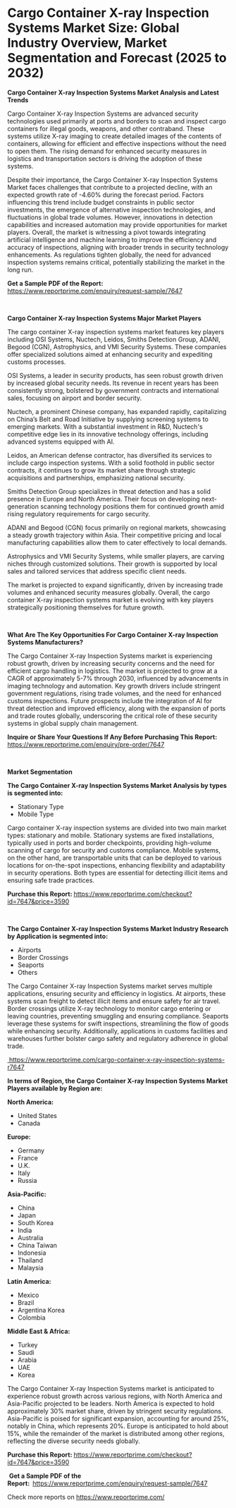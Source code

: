 <p><h1>Cargo Container X-ray Inspection Systems Market Size: Global Industry Overview, Market Segmentation and Forecast (2025 to 2032)</h1></p><p><strong>Cargo Container X-ray Inspection Systems Market Analysis and Latest Trends</strong></p>
<p><p>Cargo Container X-ray Inspection Systems are advanced security technologies used primarily at ports and borders to scan and inspect cargo containers for illegal goods, weapons, and other contraband. These systems utilize X-ray imaging to create detailed images of the contents of containers, allowing for efficient and effective inspections without the need to open them. The rising demand for enhanced security measures in logistics and transportation sectors is driving the adoption of these systems.</p><p>Despite their importance, the Cargo Container X-ray Inspection Systems Market faces challenges that contribute to a projected decline, with an expected growth rate of -4.60% during the forecast period. Factors influencing this trend include budget constraints in public sector investments, the emergence of alternative inspection technologies, and fluctuations in global trade volumes. However, innovations in detection capabilities and increased automation may provide opportunities for market players. Overall, the market is witnessing a pivot towards integrating artificial intelligence and machine learning to improve the efficiency and accuracy of inspections, aligning with broader trends in security technology enhancements. As regulations tighten globally, the need for advanced inspection systems remains critical, potentially stabilizing the market in the long run.</p></p>
<p><strong>Get a Sample PDF of the Report:&nbsp;</strong> <a href="https://www.reportprime.com/enquiry/request-sample/7647?utm_campaign=3124&utm_medium=2&utm_source=Github&utm_content=ia&utm_term=19032025&utm_id=cargo-container-x-ray-inspection-systems">https://www.reportprime.com/enquiry/request-sample/7647</a></p>
<p>&nbsp;</p>
<p><strong>Cargo Container X-ray Inspection Systems Major Market Players</strong></p>
<p><p>The cargo container X-ray inspection systems market features key players including OSI Systems, Nuctech, Leidos, Smiths Detection Group, ADANI, Begood (CGN), Astrophysics, and VMI Security Systems. These companies offer specialized solutions aimed at enhancing security and expediting customs processes.</p><p>OSI Systems, a leader in security products, has seen robust growth driven by increased global security needs. Its revenue in recent years has been consistently strong, bolstered by government contracts and international sales, focusing on airport and border security.</p><p>Nuctech, a prominent Chinese company, has expanded rapidly, capitalizing on China’s Belt and Road Initiative by supplying screening systems to emerging markets. With a substantial investment in R&D, Nuctech's competitive edge lies in its innovative technology offerings, including advanced systems equipped with AI.</p><p>Leidos, an American defense contractor, has diversified its services to include cargo inspection systems. With a solid foothold in public sector contracts, it continues to grow its market share through strategic acquisitions and partnerships, emphasizing national security.</p><p>Smiths Detection Group specializes in threat detection and has a solid presence in Europe and North America. Their focus on developing next-generation scanning technology positions them for continued growth amid rising regulatory requirements for cargo security.</p><p>ADANI and Begood (CGN) focus primarily on regional markets, showcasing a steady growth trajectory within Asia. Their competitive pricing and local manufacturing capabilities allow them to cater effectively to local demands.</p><p>Astrophysics and VMI Security Systems, while smaller players, are carving niches through customized solutions. Their growth is supported by local sales and tailored services that address specific client needs.</p><p>The market is projected to expand significantly, driven by increasing trade volumes and enhanced security measures globally. Overall, the cargo container X-ray inspection systems market is evolving with key players strategically positioning themselves for future growth.</p></p>
<p>&nbsp;</p>
<p><strong>What Are The Key Opportunities For Cargo Container X-ray Inspection Systems Manufacturers?</strong></p>
<p><p>The Cargo Container X-ray Inspection Systems market is experiencing robust growth, driven by increasing security concerns and the need for efficient cargo handling in logistics. The market is projected to grow at a CAGR of approximately 5-7% through 2030, influenced by advancements in imaging technology and automation. Key growth drivers include stringent government regulations, rising trade volumes, and the need for enhanced customs inspections. Future prospects include the integration of AI for threat detection and improved efficiency, along with the expansion of ports and trade routes globally, underscoring the critical role of these security systems in global supply chain management.</p></p>
<p><strong>Inquire or Share Your Questions If Any Before Purchasing This Report:</strong> <a href="https://www.reportprime.com/enquiry/pre-order/7647?utm_campaign=3124&utm_medium=2&utm_source=Github&utm_content=ia&utm_term=19032025&utm_id=cargo-container-x-ray-inspection-systems">https://www.reportprime.com/enquiry/pre-order/7647</a></p>
<p>&nbsp;</p>
<p><strong>Market Segmentation</strong></p>
<p><strong>The Cargo Container X-ray Inspection Systems Market Analysis by types is segmented into:</strong></p>
<p><ul><li>Stationary Type</li><li>Mobile Type</li></ul></p>
<p><p>Cargo container X-ray inspection systems are divided into two main market types: stationary and mobile. Stationary systems are fixed installations, typically used in ports and border checkpoints, providing high-volume scanning of cargo for security and customs compliance. Mobile systems, on the other hand, are transportable units that can be deployed to various locations for on-the-spot inspections, enhancing flexibility and adaptability in security operations. Both types are essential for detecting illicit items and ensuring safe trade practices.</p></p>
<p><strong>Purchase this Report:&nbsp;</strong><a href="https://www.reportprime.com/checkout?id=7647&price=3590&utm_campaign=3124&utm_medium=2&utm_source=Github&utm_content=ia&utm_term=19032025&utm_id=cargo-container-x-ray-inspection-systems">https://www.reportprime.com/checkout?id=7647&price=3590</a></p>
<p>&nbsp;</p>
<p><strong>The Cargo Container X-ray Inspection Systems Market Industry Research by Application is segmented into:</strong></p>
<p><ul><li>Airports</li><li>Border Crossings</li><li>Seaports</li><li>Others</li></ul></p>
<p><p>The Cargo Container X-ray Inspection Systems market serves multiple applications, ensuring security and efficiency in logistics. At airports, these systems scan freight to detect illicit items and ensure safety for air travel. Border crossings utilize X-ray technology to monitor cargo entering or leaving countries, preventing smuggling and ensuring compliance. Seaports leverage these systems for swift inspections, streamlining the flow of goods while enhancing security. Additionally, applications in customs facilities and warehouses further bolster cargo safety and regulatory adherence in global trade.</p></p>
<p><a href="https://www.reportprime.com/cargo-container-x-ray-inspection-systems-r7647?utm_campaign=3124&utm_medium=2&utm_source=Github&utm_content=ia&utm_term=19032025&utm_id=cargo-container-x-ray-inspection-systems">&nbsp;https://www.reportprime.com/cargo-container-x-ray-inspection-systems-r7647</a></p>
<p><strong>In terms of Region, the Cargo Container X-ray Inspection Systems Market Players available by Region are:</strong></p>
<p>
    <p> <strong> North America: </strong>
        <ul>
            <li>United States</li>
            <li>Canada</li>
        </ul>
        </p> 
    <p> <strong> Europe: </strong>
        <ul>
            <li>Germany</li>
            <li>France</li>
            <li>U.K.</li>
            <li>Italy</li>
            <li>Russia</li>
        </ul>
        </p> 
    <p> <strong> Asia-Pacific: </strong>
        <ul>
            <li>China</li>
            <li>Japan</li>
            <li>South Korea</li>
            <li>India</li>
            <li>Australia</li>
            <li>China Taiwan</li>
            <li>Indonesia</li>
            <li>Thailand</li>
            <li>Malaysia</li>
        </ul>
        </p> 
    <p> <strong> Latin America: </strong>
        <ul>
            <li>Mexico</li>
            <li>Brazil</li>
            <li>Argentina Korea</li>
            <li>Colombia</li>
        </ul>
        </p> 
    <p> <strong> Middle East & Africa: </strong>
        <ul>
            <li>Turkey</li>
            <li>Saudi</li>
            <li>Arabia</li>
            <li>UAE</li>
            <li>Korea</li>
        </ul>
    </p>
    </p>
<p><p>The Cargo Container X-ray Inspection Systems market is anticipated to experience robust growth across various regions, with North America and Asia-Pacific projected to be leaders. North America is expected to hold approximately 30% market share, driven by stringent security regulations. Asia-Pacific is poised for significant expansion, accounting for around 25%, notably in China, which represents 20%. Europe is anticipated to hold about 15%, while the remainder of the market is distributed among other regions, reflecting the diverse security needs globally.</p></p>
<p><strong>Purchase this Report: </strong><a href="https://www.reportprime.com/checkout?id=7647&price=3590&utm_campaign=3124&utm_medium=2&utm_source=Github&utm_content=ia&utm_term=19032025&utm_id=cargo-container-x-ray-inspection-systems">https://www.reportprime.com/checkout?id=7647&price=3590</a></p>
<p>&nbsp;<strong>Get a Sample PDF of the Report:&nbsp;&nbsp;</strong><a href="https://www.reportprime.com/enquiry/request-sample/7647?utm_campaign=3124&utm_medium=2&utm_source=Github&utm_content=ia&utm_term=19032025&utm_id=cargo-container-x-ray-inspection-systems">https://www.reportprime.com/enquiry/request-sample/7647</a></p>
<p><strong></strong></p>
<p>Check more reports on <a href="https://www.reportprime.com/?utm_campaign=3124&utm_medium=2&utm_source=Github&utm_content=ia&utm_term=19032025&utm_id=cargo-container-x-ray-inspection-systems">https://www.reportprime.com/</a></p>